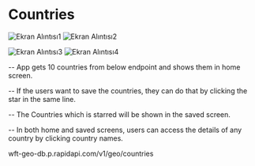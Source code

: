 # Countries
![Ekran Alıntısı1](https://user-images.githubusercontent.com/32748494/183294137-9cf8b0aa-84c6-479d-afa2-7e25e1c78e71.PNG)
![Ekran Alıntısı2](https://user-images.githubusercontent.com/32748494/183294141-697a4cd5-c765-49a5-b91c-4515be0de98b.PNG)

![Ekran Alıntısı3](https://user-images.githubusercontent.com/32748494/183294145-617a882f-f6a8-4936-885a-e63282bb904e.PNG)
![Ekran Alıntısı4](https://user-images.githubusercontent.com/32748494/183294146-192c02c1-2bc9-495e-9e34-1622bfb98f97.PNG)

-- App gets 10 countries from below endpoint and shows them in home screen. 

-- If the users want to save the countries, they can do that by clicking the star in the same line.

-- The Countries which is starred will be shown in the saved screen.

-- In both home and saved screens, users can access the details of any country by clicking country names.

wft-geo-db.p.rapidapi.com/v1/geo/countries  
